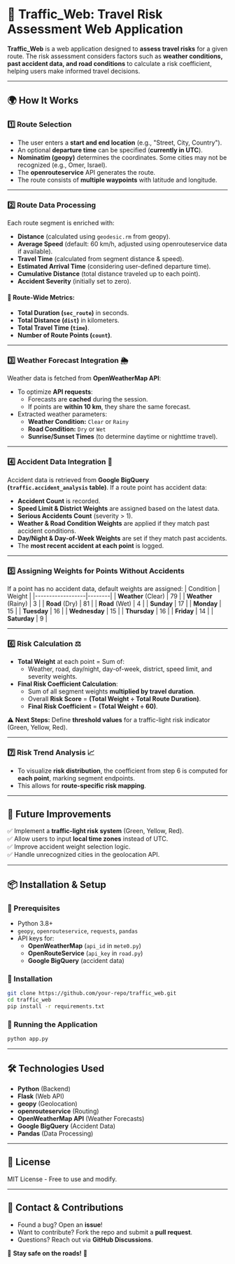 # 🚦 Traffic_Web: Travel Risk Assessment Web Application

**Traffic_Web** is a web application designed to **assess travel risks** for a given route. The risk assessment considers factors such as **weather conditions, past accident data, and road conditions** to calculate a risk coefficient, helping users make informed travel decisions.

---

## 🌍 How It Works

### 1️⃣ Route Selection
- The user enters a **start and end location** (e.g., "Street, City, Country").
- An optional **departure time** can be specified (**currently in UTC**).
- **Nominatim (geopy)** determines the coordinates. Some cities may not be recognized (e.g., Omer, Israel).
- The **openrouteservice** API generates the route.
- The route consists of **multiple waypoints** with latitude and longitude.

---

### 2️⃣ Route Data Processing
Each route segment is enriched with:
- **Distance** (calculated using `geodesic.rm` from geopy).
- **Average Speed** (default: 60 km/h, adjusted using openrouteservice data if available).
- **Travel Time** (calculated from segment distance & speed).
- **Estimated Arrival Time** (considering user-defined departure time).
- **Cumulative Distance** (total distance traveled up to each point).
- **Accident Severity** (initially set to zero).

#### 🔢 Route-Wide Metrics:
- **Total Duration (`sec_route`)** in seconds.
- **Total Distance (`dist`)** in kilometers.
- **Total Travel Time (`time`)**.
- **Number of Route Points (`count`)**.

---

### 3️⃣ Weather Forecast Integration 🌦️
Weather data is fetched from **OpenWeatherMap API**:
- To optimize **API requests**:
  - Forecasts are **cached** during the session.
  - If points are **within 10 km**, they share the same forecast.
- Extracted weather parameters:
  - **Weather Condition:** `Clear` or `Rainy`
  - **Road Condition:** `Dry` or `Wet`
  - **Sunrise/Sunset Times** (to determine daytime or nighttime travel).

---

### 4️⃣ Accident Data Integration 🚨
Accident data is retrieved from **Google BigQuery (`traffic.accident_analysis` table)**.
If a route point has accident data:
- **Accident Count** is recorded.
- **Speed Limit & District Weights** are assigned based on the latest data.
- **Serious Accidents Count** (severity > 1).
- **Weather & Road Condition Weights** are applied if they match past accident conditions.
- **Day/Night & Day-of-Week Weights** are set if they match past accidents.
- The **most recent accident at each point** is logged.

---

### 5️⃣ Assigning Weights for Points Without Accidents
If a point has no accident data, default weights are assigned:
| Condition         | Weight |
|------------------|--------|
| **Weather** (Clear) | 79 |
| **Weather** (Rainy) | 3 |
| **Road** (Dry) | 81 |
| **Road** (Wet) | 4 |
| **Sunday** | 17 |
| **Monday** | 15 |
| **Tuesday** | 16 |
| **Wednesday** | 15 |
| **Thursday** | 16 |
| **Friday** | 14 |
| **Saturday** | 9 |

---

### 6️⃣ Risk Calculation ⚖️
- **Total Weight** at each point = Sum of:
  - Weather, road, day/night, day-of-week, district, speed limit, and severity weights.
- **Final Risk Coefficient Calculation**:
  - Sum of all segment weights **multiplied by travel duration**.
  - Overall **Risk Score** = **(Total Weight ÷ Total Route Duration)**.
  - **Final Risk Coefficient** = **(Total Weight ÷ 60)**.
  
⚠️ **Next Steps:** Define **threshold values** for a traffic-light risk indicator (Green, Yellow, Red).

---

### 7️⃣ Risk Trend Analysis 📈
- To visualize **risk distribution**, the coefficient from step 6 is computed for **each point**, marking segment endpoints.
- This allows for **route-specific risk mapping**.

---

## 🔧 Future Improvements
✅ Implement a **traffic-light risk system** (Green, Yellow, Red).  
✅ Allow users to input **local time zones** instead of UTC.  
✅ Improve accident weight selection logic.  
✅ Handle unrecognized cities in the geolocation API.  

---

## 📦 Installation & Setup

### 🔹 Prerequisites
- Python 3.8+
- `geopy`, `openrouteservice`, `requests`, `pandas`
- API keys for:
  - **OpenWeatherMap** (`api_id` in `mete0.py`)
  - **OpenRouteService** (`api_key` in `road.py`)
  - **Google BigQuery** (accident data)

### 🔹 Installation
```bash
git clone https://github.com/your-repo/traffic_web.git
cd traffic_web
pip install -r requirements.txt
```

### 🔹 Running the Application
```bash
python app.py
```

---

## 🛠 Technologies Used
- **Python** (Backend)
- **Flask** (Web API)
- **geopy** (Geolocation)
- **openrouteservice** (Routing)
- **OpenWeatherMap API** (Weather Forecasts)
- **Google BigQuery** (Accident Data)
- **Pandas** (Data Processing)

---

## 📜 License
MIT License - Free to use and modify.

---

## 📢 Contact & Contributions
- Found a bug? Open an **issue**!
- Want to contribute? Fork the repo and submit a **pull request**.
- Questions? Reach out via **GitHub Discussions**.

🚀 **Stay safe on the roads!** 🚦
